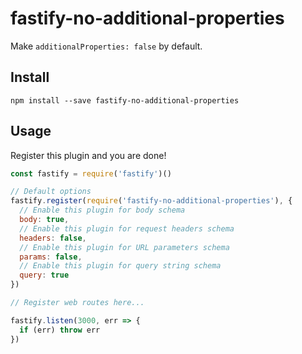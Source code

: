 # fastify-no-additional-properties

Make `additionalProperties: false` by default.

## Install

```
npm install --save fastify-no-additional-properties
```

## Usage

Register this plugin and you are done!

```javascript
const fastify = require('fastify')()

// Default options
fastify.register(require('fastify-no-additional-properties'), {
  // Enable this plugin for body schema
  body: true,
  // Enable this plugin for request headers schema
  headers: false,
  // Enable this plugin for URL parameters schema
  params: false,
  // Enable this plugin for query string schema
  query: true
})

// Register web routes here...

fastify.listen(3000, err => {
  if (err) throw err
})
```
